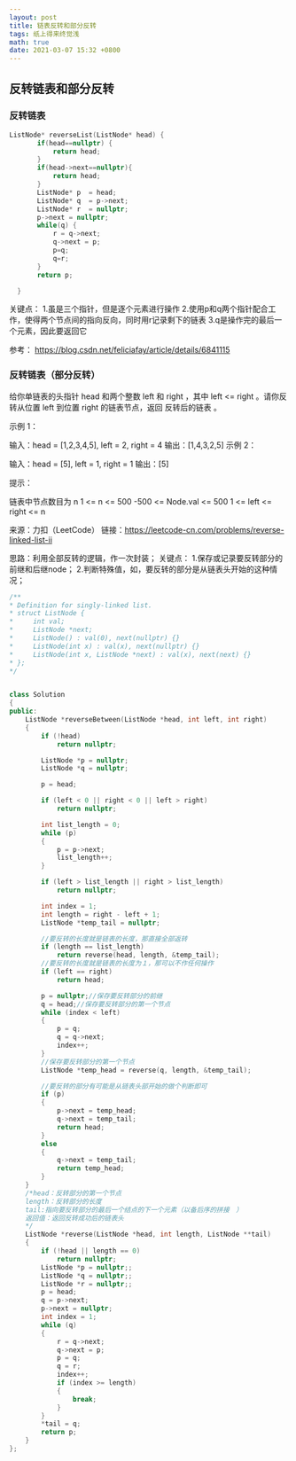 ```yaml
---
layout: post
title: 链表反转和部分反转
tags: 纸上得来终觉浅
math: true
date: 2021-03-07 15:32 +0800
---
```



## 反转链表和部分反转

### 反转链表
```cpp
ListNode* reverseList(ListNode* head) {
       if(head==nullptr) {
           return head;
       }
       if(head->next==nullptr){
           return head;
       }
       ListNode* p  = head;
       ListNode* q  = p->next;
       ListNode* r  = nullptr;
       p->next = nullptr;
       while(q) {
           r = q->next;
           q->next = p;
           p=q;
           q=r;
       }
       return p;

  }
```

  关键点：
  1.虽是三个指针，但是逐个元素进行操作
  2.使用p和q两个指针配合工作，使得两个节点间的指向反向，同时用r记录剩下的链表
  3.q是操作完的最后一个元素，因此要返回它

参考：
https://blog.csdn.net/feliciafay/article/details/6841115



### 反转链表（部分反转）

给你单链表的头指针 head 和两个整数 left 和 right ，其中 left <= right 。请你反转从位置 left 到位置 right 的链表节点，返回 反转后的链表 。
 

示例 1：

输入：head = [1,2,3,4,5], left = 2, right = 4
输出：[1,4,3,2,5]
示例 2：

输入：head = [5], left = 1, right = 1
输出：[5]
 

提示：

链表中节点数目为 n
1 <= n <= 500
-500 <= Node.val <= 500
1 <= left <= right <= n

来源：力扣（LeetCode）
链接：https://leetcode-cn.com/problems/reverse-linked-list-ii

思路：利用全部反转的逻辑，作一次封装；
关键点：
1.保存或记录要反转部分的前继和后继node；
2.判断特殊值，如，要反转的部分是从链表头开始的这种情况；


```cpp
/**
* Definition for singly-linked list.
* struct ListNode {
*     int val;
*     ListNode *next;
*     ListNode() : val(0), next(nullptr) {}
*     ListNode(int x) : val(x), next(nullptr) {}
*     ListNode(int x, ListNode *next) : val(x), next(next) {}
* };
*/


class Solution
{
public:
    ListNode *reverseBetween(ListNode *head, int left, int right)
    {
        if (!head)
            return nullptr;

        ListNode *p = nullptr;
        ListNode *q = nullptr;

        p = head;

        if (left < 0 || right < 0 || left > right)
            return nullptr;

        int list_length = 0;
        while (p)
        {
            p = p->next;
            list_length++;
        }

        if (left > list_length || right > list_length)
            return nullptr;

        int index = 1;
        int length = right - left + 1;
        ListNode *temp_tail = nullptr;

        //要反转的长度就是链表的长度，那直接全部返转
        if (length == list_length)
            return reverse(head, length, &temp_tail);
        //要反转的长度就是链表的长度为１，那可以不作任何操作
        if (left == right)
            return head;

        p = nullptr;//保存要反转部分的前继
        q = head;//保存要反转部分的第一个节点
        while (index < left)
        {
            p = q;
            q = q->next;
            index++;
        }
        //保存要反转部分的第一个节点
        ListNode *temp_head = reverse(q, length, &temp_tail);

        //要反转的部分有可能是从链表头部开始的做个判断即可
        if (p)
        {
            p->next = temp_head;
            q->next = temp_tail;
            return head;
        }
        else
        {
            q->next = temp_tail;
            return temp_head;
        }
    }
    /*head：反转部分的第一个节点
    length：反转部分的长度
    tail:指向要反转部分的最后一个结点的下一个元素（以备后序的拼接　）
    返回值：返回反转成功后的链表头
    */
    ListNode *reverse(ListNode *head, int length, ListNode **tail)
    {
        if (!head || length == 0)
            return nullptr;
        ListNode *p = nullptr;;
        ListNode *q = nullptr;;
        ListNode *r = nullptr;;
        p = head;
        q = p->next;
        p->next = nullptr;
        int index = 1;
        while (q)
        {
            r = q->next;
            q->next = p;
            p = q;
            q = r;
            index++;
            if (index >= length)
            {
                break;
            }
        }
        *tail = q;
        return p;
    }
};

```

